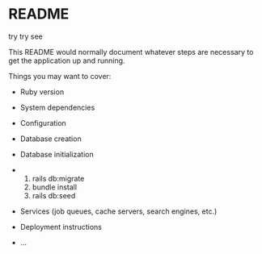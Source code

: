 # README

try try see

This README would normally document whatever steps are necessary to get the
application up and running.

Things you may want to cover:

* Ruby version

* System dependencies

* Configuration

* Database creation

* Database initialization

* 1. rails db:migrate
  2. bundle install
  3. rails db:seed

* Services (job queues, cache servers, search engines, etc.)

* Deployment instructions

* ...
